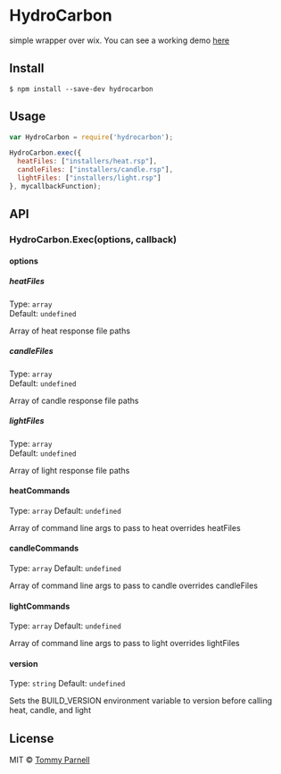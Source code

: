﻿# HydroCarbon


simple wrapper over wix. You can see a working demo [here](https://github.com/tparnell8/GulpBuildForDotNet)


## Install

```
$ npm install --save-dev hydrocarbon
```


## Usage

```js
var HydroCarbon = require('hydrocarbon');

HydroCarbon.exec({
  heatFiles: ["installers/heat.rsp"],
  candleFiles: ["installers/candle.rsp"],
  lightFiles: ["installers/light.rsp"]
}, mycallbackFunction);
```



## API

### HydroCarbon.Exec(options, callback)

#### options

##### heatFiles

Type: `array`  
Default: `undefined`

Array of heat response file paths

##### candleFiles

Type: `array`  
Default: `undefined`

Array of candle response file paths

##### lightFiles

Type: `array`  
Default: `undefined`

Array of light response file paths

#### heatCommands

Type: `array`
Default: `undefined`

Array of command line args to pass to heat overrides heatFiles

#### candleCommands

Type: `array`
Default: `undefined`

Array of command line args to pass to candle overrides candleFiles

#### lightCommands

Type: `array`
Default: `undefined`

Array of command line args to pass to light overrides lightFiles

#### version

Type: `string`
Default: `undefined`

Sets the BUILD_VERSION environment variable to version before calling heat, candle, and light



## License

MIT © [Tommy Parnell](https://github.com/tparnell8)

